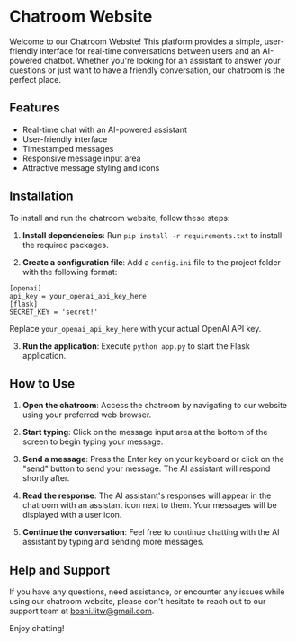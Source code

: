 # Chatroom Website

Welcome to our Chatroom Website! This platform provides a simple, user-friendly interface for real-time conversations between users and an AI-powered chatbot. Whether you're looking for an assistant to answer your questions or just want to have a friendly conversation, our chatroom is the perfect place.

## Features

- Real-time chat with an AI-powered assistant
- User-friendly interface
- Timestamped messages
- Responsive message input area
- Attractive message styling and icons

## Installation

To install and run the chatroom website, follow these steps:

1. **Install dependencies**: Run `pip install -r requirements.txt` to install the required packages.

2. **Create a configuration file**: Add a `config.ini` file to the project folder with the following format:

```editorconfig
[openai]
api_key = your_openai_api_key_here
[flask]
SECRET_KEY = 'secret!'
```

Replace `your_openai_api_key_here` with your actual OpenAI API key.

3. **Run the application**: Execute `python app.py` to start the Flask application.

## How to Use

1. **Open the chatroom**: Access the chatroom by navigating to our website using your preferred web browser.

2. **Start typing**: Click on the message input area at the bottom of the screen to begin typing your message.

3. **Send a message**: Press the Enter key on your keyboard or click on the "send" button to send your message. The AI assistant will respond shortly after.

4. **Read the response**: The AI assistant's responses will appear in the chatroom with an assistant icon next to them. Your messages will be displayed with a user icon.

5. **Continue the conversation**: Feel free to continue chatting with the AI assistant by typing and sending more messages.

## Help and Support

If you have any questions, need assistance, or encounter any issues while using our chatroom website, please don't hesitate to reach out to our support team at [boshi.litw@gmail.com](mailto:boshi.litw@gmail.com).

Enjoy chatting!
